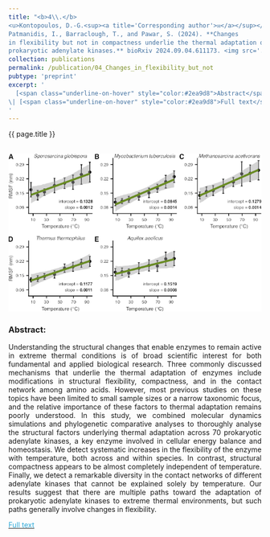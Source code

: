 ```yaml
---
title: "<b>4\\.</b> 
<u>Kontopoulos, D.-G.<sup><a title='Corresponding author'>✉</a></sup></u>, 
Patmanidis, I., Barraclough, T., and Pawar, S. (2024). **Changes 
in flexibility but not in compactness underlie the thermal adaptation of 
prokaryotic adenylate kinases.** bioRxiv 2024.09.04.611173. <img src='../images/submitted.png'>"
collection: publications
permalink: /publication/04_Changes_in_flexibility_but_not
pubtype: 'preprint'
excerpt: '
  [<span class="underline-on-hover" style="color:#2ea9d8">Abstract</span>](../publication/04_Changes_in_flexibility_but_not)
\| [<span class="underline-on-hover" style="color:#2ea9d8">Full text</span>](https://doi.org/10.1101/2024.09.04.611173)
'
---
```


{{ page.title }}<br>
<br><center><img src="../images/publications/changes_in_flexibility.png"></center>

### Abstract:

<p style='text-align: justify;'>
Understanding the structural changes that enable enzymes to remain active 
in extreme thermal conditions is of broad scientific interest for both 
fundamental and applied biological research. Three commonly discussed 
mechanisms that underlie the thermal adaptation of enzymes include 
modifications in structural flexibility, compactness, and in the contact 
network among amino acids. However, most previous studies on these topics 
have been limited to small sample sizes or a narrow taxonomic focus, and 
the relative importance of these factors to thermal adaptation remains 
poorly understood. In this study, we combined molecular dynamics 
simulations and phylogenetic comparative analyses to thoroughly analyse 
the structural factors underlying thermal adaptation across 70 prokaryotic 
adenylate kinases, a key enzyme involved in cellular energy balance and 
homeostasis. We detect systematic increases in the flexibility of the 
enzyme with temperature, both across and within species. In contrast, 
structural compactness appears to be almost completely independent of 
temperature. Finally, we detect a remarkable diversity in the contact 
networks of different adenylate kinases that cannot be explained solely 
by temperature. Our results suggest that there are multiple paths toward 
the adaptation of prokaryotic adenylate kinases to extreme thermal 
environments, but such paths generally involve changes in flexibility.
</p>

[<span class="underline-on-hover" style="color:#2ea9d8">Full text</span>](https://doi.org/10.1101/2024.09.04.611173)
